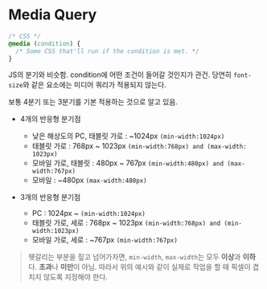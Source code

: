 # Media Query
```css
/* CSS */
@media (condition) {
  /* Some CSS that'll run if the condition is met. */
}
```
JS의 분기와 비슷함. condition에 어떤 조건이 들어갈 것인지가 관건. 당연히 `font-size`와 같은 요소에는 미디어 쿼리가 적용되지 않는다.

보통 4분기 또는 3분기를 기본 적용하는 것으로 알고 있음.

- 4개의 반응형 분기점 
  - 낮은 해상도의 PC, 태블릿 가로 : ~1024px `(min-width:1024px)`
  - 태블릿 가로 : 768px ~ 1023px `(min-width:768px) and (max-width: 1023px)`
  - 모바일 가로, 태블릿 : 480px ~ 767px `(min-width:480px) and (max-width:767px)`
  - 모바일 : ~480px `(max-width:480px)`
  

- 3개의 반응형 분기점 
  - PC : 1024px ~ `(min-width:1024px)`
  - 태블릿 가로, 세로 : 768px ~ 1023px `(min-width:768px) and (min-width:1023px)`
  - 모바일 가로, 세로 : ~767px `(min-width:767px)`

> 헷갈리는 부분을 짚고 넘어가자면, `min-width`, `max-width`는 모두 **이상**과 **이하**다. **초과**나 **미만**이 아님. 따라서 위의 예시와 같이 실제로 작업을 할 때 픽셀이 겹치지 않도록 지정해야 한다. 


